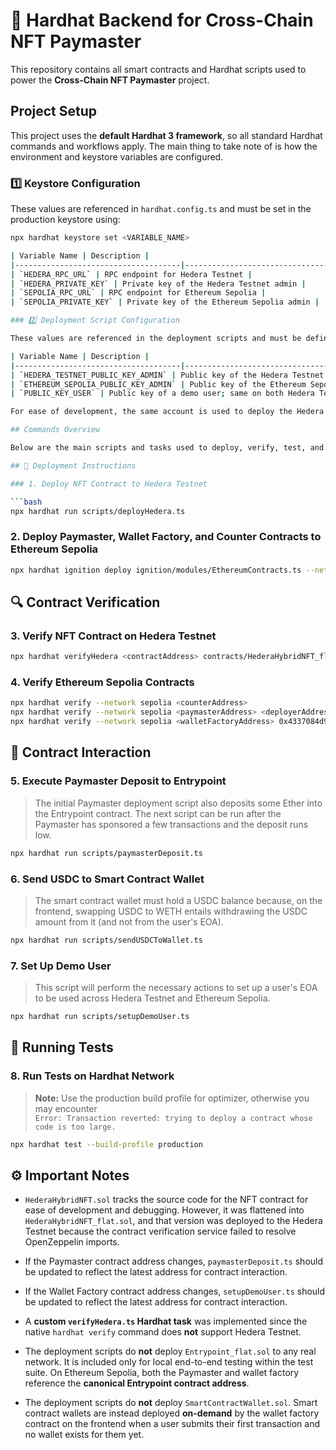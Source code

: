 # 👷 Hardhat Backend for Cross-Chain NFT Paymaster

This repository contains all smart contracts and Hardhat scripts used to power the **Cross-Chain NFT Paymaster** project.

## Project Setup

This project uses the **default Hardhat 3 framework**, so all standard Hardhat commands and workflows apply. The main thing to take note of is how the environment and keystore variables are configured.

### 1️⃣ Keystore Configuration

These values are referenced in `hardhat.config.ts` and must be set in the production keystore using:

```bash
npx hardhat keystore set <VARIABLE_NAME>

| Variable Name | Description |
|-------------------------------------|-----------------------------------------|
| `HEDERA_RPC_URL` | RPC endpoint for Hedera Testnet |
| `HEDERA_PRIVATE_KEY` | Private key of the Hedera Testnet admin |
| `SEPOLIA_RPC_URL` | RPC endpoint for Ethereum Sepolia |
| `SEPOLIA_PRIVATE_KEY` | Private key of the Ethereum Sepolia admin |

### 2️⃣ Deployment Script Configuration

These values are referenced in the deployment scripts and must be defined in a `.env` file:

| Variable Name | Description |
|-------------------------------------|-----------------------------------------|
| `HEDERA_TESTNET_PUBLIC_KEY_ADMIN` | Public key of the Hedera Testnet admin |
| `ETHEREUM_SEPOLIA_PUBLIC_KEY_ADMIN` | Public key of the Ethereum Sepolia admin |
| `PUBLIC_KEY_USER` | Public key of a demo user; same on both Hedera Testnet and Ethereum Sepolia |

For ease of development, the same account is used to deploy the Hedera NFT contract and also serve as the admin for signing NFT minting. However, it is possible to separate the two although refactoring of the deployment scripts will be required.

## Commands Overview

Below are the main scripts and tasks used to deploy, verify, test, and interact with the contracts.

## 🚀 Deployment Instructions

### 1. Deploy NFT Contract to Hedera Testnet

```bash
npx hardhat run scripts/deployHedera.ts
```

### 2. Deploy Paymaster, Wallet Factory, and Counter Contracts to Ethereum Sepolia

```bash
npx hardhat ignition deploy ignition/modules/EthereumContracts.ts --network sepolia
```

## 🔍 Contract Verification

### 3. Verify NFT Contract on Hedera Testnet

```bash
npx hardhat verifyHedera <contractAddress> contracts/HederaHybridNFT_flat.sol HederaHybridNFT_flat.json
```

### 4. Verify Ethereum Sepolia Contracts

```bash
npx hardhat verify --network sepolia <counterAddress>
npx hardhat verify --network sepolia <paymasterAddress> <deployerAddress> <hederaAdminAddress> 0x0000000000000000000000000000000000000000
npx hardhat verify --network sepolia <walletFactoryAddress> 0x4337084d9e255ff0702461cf8895ce9e3b5ff108
```

## 💸 Contract Interaction

### 5. Execute Paymaster Deposit to Entrypoint

> The initial Paymaster deployment script also deposits some Ether into the Entrypoint contract. The next script can be run after the Paymaster has sponsored a few transactions and the deposit runs low.

```bash
npx hardhat run scripts/paymasterDeposit.ts
```

### 6. Send USDC to Smart Contract Wallet

> The smart contract wallet must hold a USDC balance because, on the frontend, swapping USDC to WETH entails withdrawing the USDC amount from it (and not from the user's EOA).

```bash
npx hardhat run scripts/sendUSDCToWallet.ts
```

### 7. Set Up Demo User

> This script will perform the necessary actions to set up a user's EOA to be used across Hedera Testnet and Ethereum Sepolia.

```bash
npx hardhat run scripts/setupDemoUser.ts
```

## 🧪 Running Tests

### 8. Run Tests on Hardhat Network

> **Note:** Use the production build profile for optimizer, otherwise you may encounter  
> `Error: Transaction reverted: trying to deploy a contract whose code is too large.`

```bash
npx hardhat test --build-profile production
```

## ⚙️ Important Notes

- `HederaHybridNFT.sol` tracks the source code for the NFT contract for ease of development and debugging. However, it was flattened into `HederaHybridNFT_flat.sol`, and that version was deployed to the Hedera Testnet because the contract verification service failed to resolve OpenZeppelin imports.

- If the Paymaster contract address changes, `paymasterDeposit.ts` should be updated to reflect the latest address for contract interaction.

- If the Wallet Factory contract address changes, `setupDemoUser.ts` should be updated to reflect the latest address for contract interaction.

- A **custom `verifyHedera.ts` Hardhat task** was implemented since the native `hardhat verify` command does **not** support Hedera Testnet.

- The deployment scripts do **not** deploy `Entrypoint_flat.sol` to any real network. It is included only for local end-to-end testing within the test suite. On Ethereum Sepolia, both the Paymaster and wallet factory reference the **canonical Entrypoint contract address**.

- The deployment scripts do **not** deploy `SmartContractWallet.sol`. Smart contract wallets are instead deployed **on-demand** by the wallet factory contract on the frontend when a user submits their first transaction and no wallet exists for them yet.